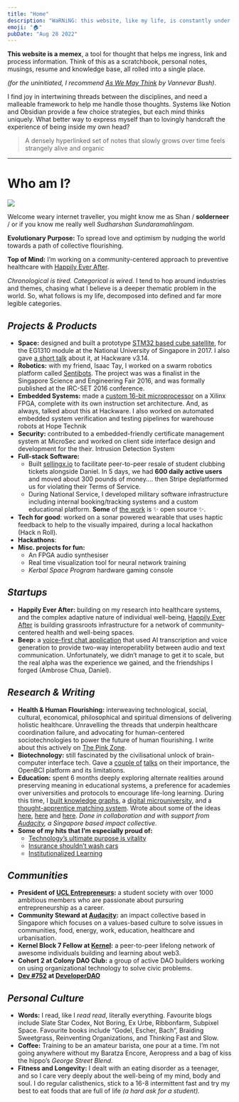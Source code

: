 ```yaml
---
title: "Home"
description: "WaRNiNG: this website, like my life, is constantly under construction."
emoji: "🏠"
pubDate: "Aug 28 2022"
---
```


**This website is a memex**, a tool for thought that helps me ingress, link and process information. Think of this as a scratchbook, personal notes, musings, resume and knowledge base, all rolled into a single place.

_(for the uninitiated, I recommend [As We May Think](https://www.theatlantic.com/magazine/archive/1945/07/as-we-may-think/303881/) by Vannevar Bush)_.

I find joy in intertwining threads between the disciplines, and need a malleable framework to help me handle those thoughts. Systems like Notion and Obsidian provide a few choice strategies, but each mind thinks uniquely. What better way to express myself than to lovingly handcraft the experience of being inside my own head?

> A densely hyperlinked set of notes that slowly grows over time feels strangely alive and organic

---

# Who am I?

<img src="/solderneer/pfp-min.png" class="w-36 h-36" />

Welcome weary internet traveller, you might know me as Shan / **solderneer** / or if you know me really well _Sudharshan Sundaramahlingam_.

**Evolutionary Purpose:** To spread love and optimism by nudging the world towards a path of collective flourishing.

**Top of Mind:** I’m working on a community-centered approach to preventive healthcare with [Happily Ever After](https://hea.care/).

_Chronological is tired. Categorical is wired._ I tend to hop around industries and themes, chasing what I believe is a deeper thematic problem in the world. So, what follows is my life, decomposed into defined and far more legible categories.

## _Projects & Products_

- **Space:** designed and built a prototype [STM32 based cube satellite](https://github.com/solderneer/ARMsat), for the EG1310 module at the National University of Singapore in 2017. I also gave [a short talk](https://engineers.sg/video/tm32-based-nanosatellite-project-hackware-v3-14159--1773) about it, at Hackware v3.14.
- **Robotics:** with my friend, Isaac Tay, I worked on a swarm robotics platform called [Sentibots](https://github.com/solderneer/Sentibots). The project was was a finalist in the Singapore Science and Engineering Fair 2016, and was formally published at the IRC-SET 2016 conference.
- **Embedded Systems:** made a [custom 16-bit microprocessor](https://github.com/solderneer/artemis) on a Xilinx FPGA, complete with its own instruction set architecture. And, as always, talked about this at Hackware. I also worked on automated embedded system verification and testing pipelines for warehouse robots at Hope Technik
- **Security:** contributed to a embedded-friendly certificate management system at MicroSec and worked on client side interface design and development for the their. Intrusion Detection System
- **Full-stack Software:**
  - Built [sellingx.io](http://sellingx.io) to facilitate peer-to-peer resale of student clubbing tickets alongside Daniel. In 5 days, we had **600 daily active users** and moved about 300 pounds of money…. then Stripe deplatformed us for violating their Terms of Service.
  - During National Service, I developed military software infrastructure including internal booking/tracking systems and a custom educational platform. **Some** of [the work](https://github.com/digital-okra) is ✨ open source ✨.
- **Tech for good**: worked on a sonar powered wearable that uses haptic feedback to help to the visually impaired, during a local hackathon (Hack n Roll).
- **Hackathons**:
- **Misc. projects for fun:**
  - An FPGA audio synthesiser
  - Real time visualization tool for neural network training
  - _Kerbal Space Program_ hardware gaming console

## _Startups_

- **Happily Ever After:** building on my research into healthcare systems, and the complex adaptive nature of individual well-being, [Happily Ever After](https://hea.care/) is building grassroots infrastructure for a network of community-centered health and well-being spaces.
- **Beep:** a [voice-first chat application](https://beepvoice.app/) that used AI transcription and voice generation to provide two-way interoperability between audio and text communication. Unfortunately, we didn’t manage to get it to scale, but the real alpha was the experience we gained, and the friendships I forged (Ambrose Chua, Daniel).

## _Research & Writing_

- **Health & Human Flourishing:** interweaving technological, social, cultural, economical, philosophical and spiritual dimensions of delivering holistic healthcare. Unravelling the threads that underpin healthcare coordination failure, and advocating for human-centered sociotechnologies to power the future of human flourishing. I write about this actively on [The Pink Zone](https://heacare.substack.com).
- **Biotechnology:** still fascinated by the civilisational unlock of brain-computer interface tech. Gave a [couple of](https://engineers.sg/video/openbci-an-introduction-to-brain-computer-interfaces-hackware-v5-5-x-stackx--3629) [talks](https://engineers.sg/video/love-at-first-byte-a-romantic-journey-into-the-future-of-us-geekcampsg-2019--3718) on their importance, the OpenBCI platform and its limitations.
- **Education:** spent 6 months deeply exploring alternate realities around preserving meaning in educational systems, a preference for academies over universities and protocols to encourage life-long learning. During this time, I [built knowledge graphs](https://github.com/axiomacademy/content-loader), a [digital microuniversity](https://github.com/axiomacademy/solo), and a [thought-apprentice matching system](https://github.com/axiomacademy/v0.1-student-app). Wrote about some of the ideas [here](https://makerforce.io/learning-used-to-be-fun/), [here](https://makerforce.io/institutionalised-learning/) and [here](https://makerforce.io/do-you-need-to-be-taught-to-teach/). _Done in collaboration and with support from [Audacity](https://audacity.world), a Singapore based impact collective._
- **Some of my hits that I’m especially proud of:**
  - [Technology’s ultimate purpose is vitality](https://heacare.substack.com/p/technologys-ultimate-purpose-is-vitality)
  - [Insurance shouldn’t wash cars](https://heacare.substack.com/p/insurance-shouldnt-wash-cars)
  - [Institutionalized Learning](https://makerforce.io/institutionalised-learning/)

## _Communities_

- **President of [UCL Entrepreneurs](https://ucle.co):** a student society with over 1000 ambitious members who are passionate about pursuring entrepreneurship as a career.
- **Community Steward at [Audacity](https://audacity.world):** an impact collective based in Singapore which focuses on a values-based culture to solve issues in communities, food, energy, work, education, healthcare and urbanisation.
- **Kernel Block 7 Fellow at [Kernel](https://kernel.community/):** a peer-to-peer lifelong network of awesome individuals building and learning about web3.
- **Cohort 2 at Colony DAO Club:** a group of active DAO builders working on using organizational technology to solve civic problems.
- **[Dev #752](https://rainbow.me/solderneer.eth?nft=ethereum_0x25ed58c027921e14d86380ea2646e3a1b5c55a8b_752) at [DeveloperDAO](https://www.developerdao.com/)**

## _Personal Culture_

- **Words:** I read, like I _read read_, literally everything. Favourite blogs include Slate Star Codex, Not Boring, Ex Urbe, Ribbonfarm, Subpixel Space. Favourite books include “Godel, Escher, Bach”, Braiding Sweetgrass, Reinventing Organizations, and Thinking Fast and Slow.
- **Coffee:** Training to be an amateur barista, one pour at a time. I’m not going anywhere without my Baratza Encore, Aeropress and a bag of kiss the hippo’s _George Street Blend_.
- **Fitness and Longevity:** I dealt with an eating disorder as a teenager, and so I care very deeply about the well-being of my mind, body and soul. I do regular calisthenics, stick to a 16-8 intermittent fast and try my best to eat foods that are full of life _(a hard ask for a student)._
